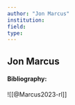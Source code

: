 ```yaml
---
author: "Jon Marcus"
institution:
field:
type:
---
```


## Jon Marcus
#### Bibliography:

![[@Marcus2023-rl]]
